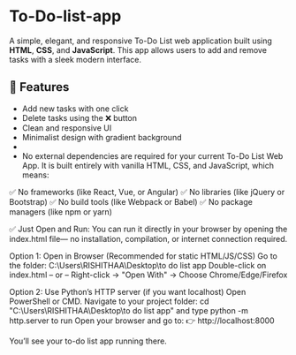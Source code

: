 # To-Do-list-app
A simple, elegant, and responsive To-Do List web application built using **HTML**, **CSS**, and **JavaScript**. This app allows users to add and remove tasks with a sleek modern interface.

## 🚀 Features

- Add new tasks with one click
- Delete tasks using the ❌ button
- Clean and responsive UI
- Minimalist design with gradient background
- 
- No external dependencies are required for your current To-Do List Web App. It is built entirely with vanilla HTML, CSS, and JavaScript, which means:

✅ No frameworks (like React, Vue, or Angular)
✅ No libraries (like jQuery or Bootstrap)
✅ No build tools (like Webpack or Babel)
✅ No package managers (like npm or yarn)

✅ Just Open and Run:
You can run it directly in your browser by opening the index.html file—  no installation, compilation, or internet connection required.

Option 1: Open in Browser (Recommended for static HTML/JS/CSS)
Go to the folder:
C:\Users\RISHITHAA\Desktop\to do list app
Double-click on index.html
– or –
Right-click → "Open With" → Choose Chrome/Edge/Firefox

Option 2: Use Python’s HTTP server (if you want localhost)
Open PowerShell or CMD.
Navigate to your project folder:
cd "C:\Users\RISHITHAA\Desktop\to do list app" and type python -m http.server to run
Open your browser and go to:
👉 http://localhost:8000

You’ll see your to-do list app running there.
